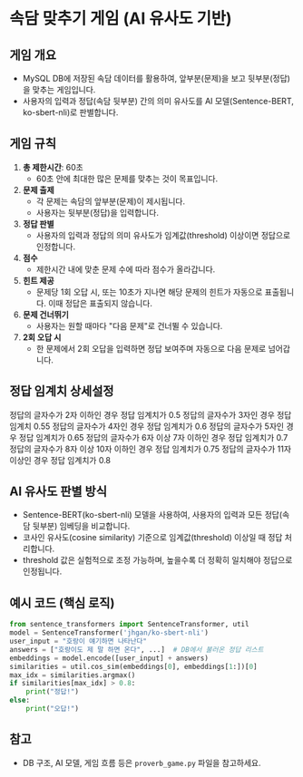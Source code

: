 # 속담 맞추기 게임 (AI 유사도 기반)

## 게임 개요
- MySQL DB에 저장된 속담 데이터를 활용하여, 앞부분(문제)을 보고 뒷부분(정답)을 맞추는 게임입니다.
- 사용자의 입력과 정답(속담 뒷부분) 간의 의미 유사도를 AI 모델(Sentence-BERT, ko-sbert-nli)로 판별합니다.

## 게임 규칙
1. **총 제한시간**: 60초
   - 60초 안에 최대한 많은 문제를 맞추는 것이 목표입니다.
2. **문제 출제**
   - 각 문제는 속담의 앞부분(문제)이 제시됩니다.
   - 사용자는 뒷부분(정답)을 입력합니다.
3. **정답 판별**
   - 사용자의 입력과 정답의 의미 유사도가 임계값(threshold) 이상이면 정답으로 인정합니다.
4. **점수**
   - 제한시간 내에 맞춘 문제 수에 따라 점수가 올라갑니다.
5. **힌트 제공**
   - 문제당 1회 오답 시, 또는 10초가 지나면 해당 문제의 힌트가 자동으로 표출됩니다. 이때 정답은 표출되지 않습니다.
6. **문제 건너뛰기**
   - 사용자는 원할 때마다 "다음 문제"로 건너뛸 수 있습니다.
7. **2회 오답 시**
   - 한 문제에서 2회 오답을 입력하면 정답 보여주며 자동으로 다음 문제로 넘어갑니다.

## 정답 임계치 상세설정
정답의 글자수가 2자 이하인 경우 정답 임계치가 0.5
정답의 글자수가 3자인 경우 정답 임계치 0.55
정답의 글자수가 4자인 경우 정답 임계치가 0.6
정답의 글자수가 5자인 경우 정답 임계치가 0.65
정답의 글자수가 6자 이상 7자 이하인 경우 정답 임계치가 0.7
정답의 글자수가 8자 이상 10자 이하인 경우 정답 임계치가 0.75
정답의 글자수가 11자 이상인 경우 정답 임계치가 0.8

## AI 유사도 판별 방식
- Sentence-BERT(ko-sbert-nli) 모델을 사용하여, 사용자의 입력과 모든 정답(속담 뒷부분) 임베딩을 비교합니다.
- 코사인 유사도(cosine similarity) 기준으로 임계값(threshold) 이상일 때 정답 처리합니다.
- threshold 값은 실험적으로 조정 가능하며, 높을수록 더 정확히 일치해야 정답으로 인정됩니다.

## 예시 코드 (핵심 로직)
```python
from sentence_transformers import SentenceTransformer, util
model = SentenceTransformer('jhgan/ko-sbert-nli')
user_input = "호랑이 얘기하면 나타난다"
answers = ["호랑이도 제 말 하면 온다", ...]  # DB에서 불러온 정답 리스트
embeddings = model.encode([user_input] + answers)
similarities = util.cos_sim(embeddings[0], embeddings[1:])[0]
max_idx = similarities.argmax()
if similarities[max_idx] > 0.8:
    print("정답!")
else:
    print("오답!")
```

## 참고
- DB 구조, AI 모델, 게임 흐름 등은 `proverb_game.py` 파일을 참고하세요.
